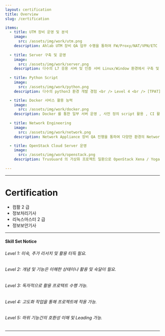 ```yaml
---
layout: certification
title: Overview
slug: /certification

items:
  - title: UTM 장비 운영 및 분석
    image:
      src: /assets/img/work/utm.png
    description: Ahlab UTM 장비 QA 업무 수행을 통하여 FW/Proxy/NAT/VPN/ETC 운영 skill <br /> Level 4 
    
  - title: Server 구축 및 운영
    image:
      src: /assets/img/work/server.png
    description: 다수의 L7 응용 서버 및 인증 서버 Linux/Window 환경에서 구축 및 운영 경험 <br /> Level 4
    
  - title: Python Script 
    image:
      src: /assets/img/work/python.png
    description: 다수의 python3 환경 개발 경험 <br /> Level 4 <br /> [TPAT](https://minzlim.github.io/Minsoo_port/2020/06/01/TrusGuard_Platform_Automation_Test)

  - title: Docker 서비스 활용 능력 
    image:
      src: /assets/img/work/docker.png
    description: Docker 를 통한 일부 서버 운영 , 사전 정의 script 활용 , CI 활용 <br /> Level 3
    
  - title: Network Engineering
    image:
      src: /assets/img/work/network.png
    description: Network Appliance 장비 QA 진행을 통하여 다양한 환경의 Network 환경 구축 및 운영 HA 환경(이중화) Proxy 및 NAT 환경 등 <br /> Level 4

  - title: OpenStack Cloud Server 운영
    image:
      src: /assets/img/work/openstack.png
    description: TrusGuard 의 가상화 프로젝트 일환으로 OpenStack Xena / Yoga 환경을 우분투20.04 에서 구축 <br /> Service <br / > glance , NOVA, Neutron , Keystone , Cinder , Horizon <br /> Level 2
    
---
```


---
# Certification
- 컴활 2 급
- 정보처리기사
- 리눅스마스터 2 급
- 정보보안기사

---
#### Skill Set Notice
###### Level 1: 미숙, 추가 리서치 및 활용 터득 필요.
###### Level 2: 개념 및 기능은 이해한 상태이나 활용 및 숙달이 필요.
###### Level 3: 독자적으로 활용 프로텍트 수행 가능. 
###### Level 4: 고도화 작업을 통해 프로젝트에 적용 가능.
###### Level 5: 하위 기능간의 호환성 이해 및 Leading 가능. 

---
